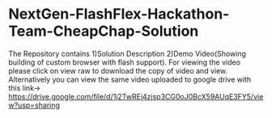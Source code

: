 # NextGen-FlashFlex-Hackathon-Team-CheapChap-Solution

The Repository contains
1)Solution Description
2)Demo Video(Showing building of custom browser with flash support).
For viewing the video please click on view raw to download the copy of video and view.
Alternatively you can view the same video uploaded to google drive with this link-> https://drive.google.com/file/d/1j2TwREj4zjsp3CG0oJ0BcX59AUqE3FY5/view?usp=sharing
